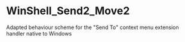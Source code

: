 # WinShell_Send2_Move2
Adapted behaviour scheme for the "Send To" context menu extension handler native to Windows
